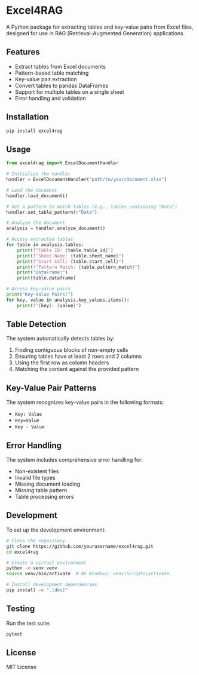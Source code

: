 # Excel4RAG

A Python package for extracting tables and key-value pairs from Excel files, designed for use in RAG (Retrieval-Augmented Generation) applications.

## Features

- Extract tables from Excel documents
- Pattern-based table matching
- Key-value pair extraction
- Convert tables to pandas DataFrames
- Support for multiple tables on a single sheet
- Error handling and validation

## Installation

```bash
pip install excel4rag
```

## Usage

```python
from excel4rag import ExcelDocumentHandler

# Initialize the handler
handler = ExcelDocumentHandler("path/to/your/document.xlsx")

# Load the document
handler.load_document()

# Set a pattern to match tables (e.g., tables containing "Data")
handler.set_table_pattern(r"Data")

# Analyze the document
analysis = handler.analyze_document()

# Access extracted tables
for table in analysis.tables:
    print(f"Table ID: {table.table_id}")
    print(f"Sheet Name: {table.sheet_name}")
    print(f"Start Cell: {table.start_cell}")
    print(f"Pattern Match: {table.pattern_match}")
    print("DataFrame:")
    print(table.dataframe)

# Access key-value pairs
print("Key-Value Pairs:")
for key, value in analysis.key_values.items():
    print(f"{key}: {value}")
```

## Table Detection

The system automatically detects tables by:
1. Finding contiguous blocks of non-empty cells
2. Ensuring tables have at least 2 rows and 2 columns
3. Using the first row as column headers
4. Matching the content against the provided pattern

## Key-Value Pair Patterns

The system recognizes key-value pairs in the following formats:
- `Key: Value`
- `Key=Value`
- `Key - Value`

## Error Handling

The system includes comprehensive error handling for:
- Non-existent files
- Invalid file types
- Missing document loading
- Missing table pattern
- Table processing errors

## Development

To set up the development environment:

```bash
# Clone the repository
git clone https://github.com/yourusername/excel4rag.git
cd excel4rag

# Create a virtual environment
python -m venv venv
source venv/bin/activate  # On Windows: venv\Scripts\activate

# Install development dependencies
pip install -e ".[dev]"
```

## Testing

Run the test suite:
```bash
pytest
```

## License

MIT License 